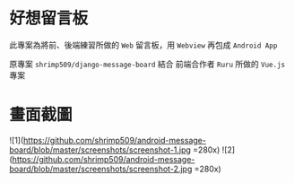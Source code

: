 # 好想留言板
此專案為將前、後端練習所做的 `Web` 留言板，用 `Webview` 再包成 `Android App`

原專案 `shrimp509/django-message-board` 結合 前端合作者 `Ruru` 所做的 `Vue.js` 專案

# 畫面截圖

![1](https://github.com/shrimp509/android-message-board/blob/master/screenshots/screenshot-1.jpg =280x) ![2](https://github.com/shrimp509/android-message-board/blob/master/screenshots/screenshot-2.jpg =280x)